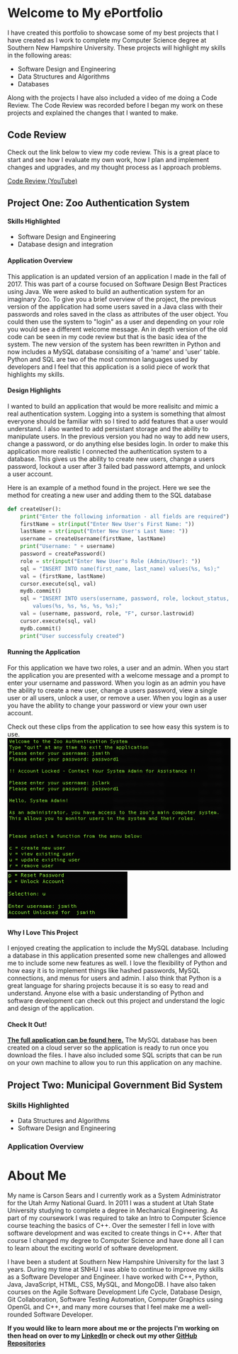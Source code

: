# Welcome to My ePortfolio

I have created this portfolio to showcase some of my best projects that I have created as I work to complete my Computer Science degree at Southern New Hampshire University. These projects will highlight my skills in the following areas: 
- Software Design and Engineering
- Data Structures and Algorithms
- Databases

Along with the projects I have also included a video of me doing a Code Review. The Code Review was recorded before I began my work on these projects and explained the changes that I wanted to make.  

## Code Review
Check out the link below to view my code review. This is a great place to start and see how I evaluate my own work, how I plan and implement changes and upgrades, and my thought process as I approach problems. 

[Code Review (YouTube)](https://youtu.be/yofjyBlPDAc)

## Project One: Zoo Authentication System
#### Skills Highlighted
- Software Design and Engineering
- Database design and integration 

#### Application Overview
This application is an updated version of an application I made in the fall of 2017. This was part of a course focused on Software Design Best Practices using Java. We were asked to build an authentication system for an imaginary Zoo. To give you a brief overview of the project, the previous version of the application had some users saved in a Java class with their passwords and roles saved in the class as attributes of the user object. You could then use the system to "login" as a user and depending on your role you would see a different welcome message. An in depth version of the old code can be seen in my code review but that is the basic idea of the system. The new version of the system has been rewritten in Python and now includes a MySQL database consisiting of a 'name' and 'user' table. Python and SQL are two of the most common languages used by developers and I feel that this application is a solid piece of work that highlights my skills. 

#### Design Highlights
I wanted to build an application that would be more realisitc and mimic a real authentication system. Logging into a system is something that almost everyone should be familiar with so I tired to add features that a user would understand. I also wanted to add persistant storage and the ability to manipulate users. In the previous version you had no way to add new users, change a password, or do anything else besides login. In order to make this application more realistic I connected the authentication system to a database. This gives us the ability to create new users, change a users password, lockout a user after 3 failed bad password attempts, and unlock a user account. 

Here is an example of a method found in the project. Here we see the method for creating a new user and adding them to the SQL database
```python
def createUser():
    print("Enter the following information - all fields are required")
    firstName = str(input("Enter New User's First Name: "))
    lastName = str(input("Enter New User's Last Name: "))
    username = createUsername(firstName, lastName)
    print("Username: " + username)
    password = createPassword()
    role = str(input("Enter New User's Role (Admin/User): "))
    sql = "INSERT INTO name(first_name, last_name) values(%s, %s);"
    val = (firstName, lastName)
    cursor.execute(sql, val)
    mydb.commit()
    sql = "INSERT INTO users(username, password, role, lockout_status, namekey)\
        values(%s, %s, %s, %s, %s);"
    val = (username, password, role, "F", cursor.lastrowid)
    cursor.execute(sql, val)
    mydb.commit()
    print("User successfuly created")
```

#### Running the Application 
For this application we have two roles, a user and an admin. When you start the application you are presented with a welcome message and a prompt to enter your username and password. When you login as an admin you have the ability to create a new user, change a users password, view a single user or all users, unlock a user, or remove a user. When you login as a user you have the ability to change your password or view your own user account. 

Check out these clips from the application to see how easy this system is to use.
![](images/ZooLoginExample.png) ![](images/ZooUserUnlock.png)

#### Why I Love This Project
I enjoyed creating the application to include the MySQL database. Including a database in this application presented some new challenges and allowed me to include some new features as well. I love the flexibility of Python and how easy it is to implement things like hashed passwords, MySQL connections, and menus for users and admin. I also think that Python is a great language for sharing projects because it is so easy to read and understand. Anyone else with a basic understanding of Python and software development can check out this project and understand the logic and design of the application. 

#### Check It Out! 
**[The full application can be found here.](https://github.com/csears1229/Zoo-System)** The MySQL database has been created on a cloud server so the application is ready to run once you download the files. I have also included some SQL scripts that can be run on your own machine to allow you to run this application on any machine. 

## Project Two: Municipal Government Bid System
### Skills Highlighted
- Data Structures and Algorithms
- Software Design and Engineering

### Application Overview


# About Me

My name is Carson Sears and I currently work as a System Administrator for the Utah Army National Guard. In 2011 I was a student at Utah State University studying to complete a degree in Mechanical Engineering. As part of my coursework I was required to take an Intro to Computer Science course teaching the basics of C++. Over the semester I fell in love with software development and was excited to create things in C++. After that course I changed my degree to Computer Science and have done all I can to learn about the exciting world of software development. 

I have been a student at Southern New Hampshire University for the last 3 years. During my time at SNHU I was able to continue to improve my skills as a Software Developer and Engineer. I have worked with C++, Python, Java, JavaScript, HTML, CSS, MySQL, and MongoDB. I have also taken courses on the Agile Software Development Life Cycle, Database Design, Git Collaboration, Software Testing Automation, Computer Graphics using OpenGL and C++, and many more courses that I feel make me a well-rounded Software Developer.  

**If you would like to learn more about me or the projects I'm working on then head on over to my [LinkedIn](www.linkedin.com/in/carson-sears) or check out my other [GitHub Repositories](https://github.com/csears1229?tab=repositories)**
